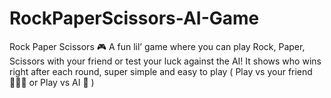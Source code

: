 # RockPaperScissors-AI-Game
Rock Paper Scissors  🎮 A fun lil’ game where you can play Rock, Paper, Scissors with your friend or test your luck against the AI!   It shows who wins right after each round, super simple and easy to play ( Play vs your friend 🧑‍🤝‍🧑  or  Play vs AI 🤖  )
